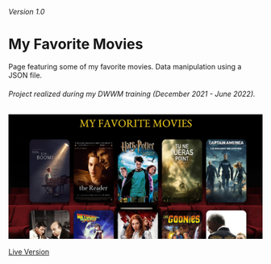 *Version 1.0*

# My Favorite Movies #

Page featuring some of my favorite movies.
Data manipulation using a JSON file.

###### Project realized during my DWWM training (December 2021 - June 2022).

![View of the My Favorite Movies homepage](/assets/img/MyFavoriteMoviesCover.jpg)

[Live Version](https://anachqt.github.io/LaManu--MyFavoriteMovies/)